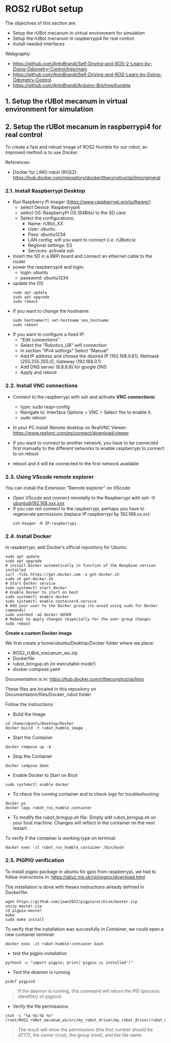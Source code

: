 # **ROS2 rUBot setup**

The objectives of this section are:
- Setup the rUBot mecanum in virtual environment for simulation
- Setup the rUBot mecanum in raspberrypi4 for real control
- Install needed interfaces

Webgraphy:
- https://github.com/AntoBrandi/Self-Driving-and-ROS-2-Learn-by-Doing-Odometry-Control/tree/main
- https://github.com/AntoBrandi/Self-Driving-and-ROS-Learn-by-Doing-Odometry-Control
- https://github.com/AntoBrandi/Arduino-Bot/tree/humble

## **1. Setup the rUBot mecanum in virtual environment for simulation**


## **2. Setup the rUBot mecanum in raspberrypi4 for real control**

To create a fast and robust image of ROS2 Humble for our robot, an improved method is to use Docker.

References:
- Docker for LIMO robot (ROS2): https://hub.docker.com/repository/docker/theconstructai/limo/general


### **2.1. Install Raspberrypi Desktop**

- Run Raspberry Pi Imager (https://www.raspberrypi.org/software/)
  - select Device: Raspberrypi4
  - select OS: RaspberryPi OS (64Bits) to the SD card
  - Select the configurations:
    - Name: rUBot_XX
    - User: ubuntu
    - Pass: ubuntu1234
    - LAN config: wifi you want to connect (i.e. rUBotics)
    - Regional settings: ES
    - Services: activate ssh
- Insert the SD in a RBPi board and connect an ethernet cable to the router
- power the raspberrypi4 and login:
  - login: ubuntu
  - password: ubuntu1234
- update the OS:
  ````shell
  sudo apt update
  sudo apt upgrade
  sudo reboot
  ````
- If you want to change the hostname:
  ````shell
  sudo hostnamectl set-hostname nou_hostname
  sudo reboot
  ````
- If you want to configure a fixed IP:
    - "Edit connections"
    - Select the "Robotics_UB" wifi connection
    - In section "IPv4 settings" Select "Manual"
    - Add IP address and choose the desired IP (192.168.0.61), Netmask (255.255.255.0), Gateway (192.168.0.1)
    - Add DNS server (8.8.8.8) for google DNS
    - Apply and reboot

### **2.2. Install VNC connections**

- Connect to the raspberrypi with ssh and activate **VNC connections**:
  - type: sudo raspi-config
  - Navigate to: Interface Options > VNC > Select Yes to enable it.
  - sudo reboot
- In your PC install Remote desktop on RealVNC Viewer: https://www.realvnc.com/es/connect/download/viewer

- If you want to connect to another network, you have to be connected first manually to the different networks to enable raspberrypi to connect to on reboot
- reboot and it will be connected to the first network available

### **2.3. Using VScode remote explorer**

You can install the Extension "Remote explorer" on VScode:

- Open VScode and connect remotelly to the Raspberrypi with ssh -X ubuntu@192.168.xxx.xxx
- If you can not connect to the raspberrypi, perhaps you have to regenerate permissions (replace IP-raspberrypi by 192.168.xx.xx):
  ````shell
  ssh-keygen -R IP-raspberrypi
  ````

### **2.4. Install Docker**

In raspberrypi, add Docker’s official repository for Ubuntu
````shell
sudo apt update
sudo apt upgrade
# install Docker automatically in function of the Raspbian version installed
curl -fsSL https://get.docker.com -o get-docker.sh
sudo sh get-docker.sh
# Start Docker service
sudo systemctl start docker
# Enable Docker to start on boot
sudo systemctl enable docker
sudo systemctl enable containerd.service
# Add your user to the Docker group (to avoid using sudo for Docker commands)
sudo usermod -aG docker $USER
# Reboot to apply changes (especially for the user group change)
sudo reboot
````

**Create a custom Docker image**

We first create a home/ubuntu/Desktop/Docker folder where we place:
- ROS2_rUBot_mecanum_ws.zip
- Dockerfile
- rubot_bringup.sh (in executable mode!)
- docker-compose.yaml

Documentation is in: https://hub.docker.com/r/theconstructai/limo

These files are located in this repository on Documentation/files/Docker_rubot folder

Follow the instructions:
- Build the Image
````shell
cd /home/ubuntu/Desktop/Docker
docker build -t rubot_humble_image .
````
- Start the Container
````shell
docker compose up -d
````
- Stop the Container
````shell
docker compose down
````
- Enable Docker to Start on Boot
````shell
sudo systemctl enable docker
````
- To check the running container and to check logs for troubleshooting:
````shell
docker ps
docker logs rubot_ros_humble_container
````
- To modify the rubot_bringup.sh file: Simply edit rubot_bringup.sh on your host machine. Changes will reflect in the container on the next restart.

To verify if the container is working type on terminal:
````shell
docker exec -it rubot_ros_humble_container /bin/bash
````

### **2.5. PIGPIO verification**

To install pigpio package in ubuntu for gpio from raspberrypi, we had to follow instructions in: https://abyz.me.uk/rpi/pigpio/download.html

The installation is done with theses instructions already defined in Dockerfile:
````shell
wget https://github.com/joan2937/pigpio/archive/master.zip
unzip master.zip
cd pigpio-master
make
sudo make install
````
To verify that the installation was succesfully in Container, we could open a new container terminal:
````shell
docker exec -it rubot-humble-container bash
````
- test the pigpio installation
````shell
python3 -c "import pigpio; print('pigpio is installed')"
````
- Test the deamon is running
````shell
pidof pigpiod
````
>If the daemon is running, this command will return the PID (process identifier) ​​of pigpiod.
- Verify the file permissions:
````shell
stat -c "%a %U:%G %n" /root/ROS2_rUBot_mecanum_ws/src/my_robot_driver/my_robot_driver/rubot_mecanum_driver.py
````
>The result will show the permissions (the first number should be 4777), the owner (root), the group (root), and the file name.
